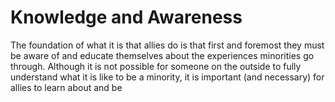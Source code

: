 # Knowledge and Awareness

The foundation of what it is that allies do is that first and foremost they must be aware of and educate themselves about the experiences minorities go through. Although it is not possible for someone on the outside to fully understand what it is like to be a minority, it is important (and necessary) for allies to learn about and be